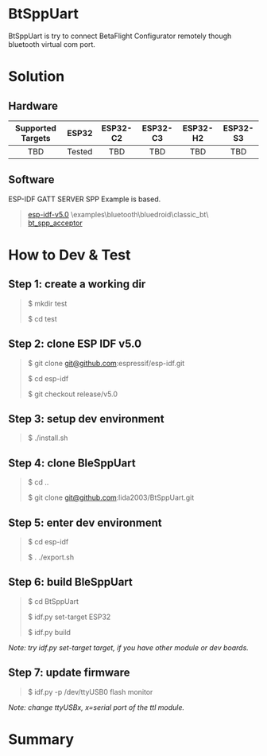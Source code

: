 # BtSppUart

BtSppUart is try to connect BetaFlight Configurator remotely though bluetooth virtual com port.

# Solution

## Hardware

| Supported Targets | ESP32 | ESP32-C2 | ESP32-C3 | ESP32-H2 | ESP32-S3 |
| :---------------: | :---: | :------: | :------: | :------: | :------: |
| TBD | Tested | TBD | TBD | TBD | TBD |

## Software 

ESP-IDF GATT SERVER SPP Example is based.
>[esp-idf-v5.0](https://github.com/espressif/esp-idf/tree/release/v5.0) \examples\bluetooth\bluedroid\classic_bt\ [bt_spp_acceptor](https://github.com/espressif/esp-idf/tree/release/v5.0/examples/bluetooth/bluedroid/classic_bt/bt_spp_acceptor)

# How to Dev & Test

## Step 1: create a working dir

> $ mkdir test
> 
> $ cd test

## Step 2: clone ESP IDF v5.0

> $ git clone git@github.com:espressif/esp-idf.git
> 
> $ cd esp-idf
> 
> $ git checkout release/v5.0

## Step 3: setup dev environment

> $ ./install.sh

## Step 4: clone BleSppUart

> $ cd ..
> 
> $ git clone git@github.com:lida2003/BtSppUart.git

## Step 5: enter dev environment

> $ cd esp-idf
> 
> $ . ./export.sh

## Step 6: build BleSppUart

> $ cd BtSppUart
> 
> $ idf.py set-target ESP32
> 
> $ idf.py build

*Note: try idf.py set-target target, if you have other module or dev boards.*

## Step 7: update firmware

> $ idf.py -p /dev/ttyUSB0 flash monitor

*Note: change ttyUSBx, x=serial port of the ttl module.*

# Summary